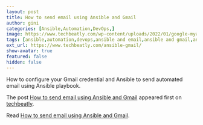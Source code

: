 ```yaml
---
layout: post
title: How to send email using Ansible and Gmail
author: gini
categories: [Ansible,Automation,DevOps,]
image: https://www.techbeatly.com/wp-content/uploads/2022/01/google-myaccount-security-poster-1024x576.png
tags: [ansible,automation,devops,ansible and email,ansible and gmail,ansible email,ansible send email via gmail,configure ansible and gmail,gmail app password,send email using ansible,send gmail ansible,]
ext_url: https://www.techbeatly.com/ansible-gmail/
show-avatar: true
featured: false
hidden: false
---
```


<p>How to configure your Gmail credential and Ansible to send automated email using Ansible playbook.</p>
<p>The post <a href="https://www.techbeatly.com/ansible-gmail/">How to send email using Ansible and Gmail</a> appeared first on <a href="https://www.techbeatly.com">techbeatly</a>.</p>

Read [How to send email using Ansible and Gmail](https://www.techbeatly.com/ansible-gmail/).